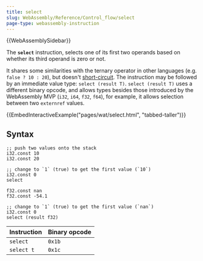 ```yaml
---
title: select
slug: WebAssembly/Reference/Control_flow/select
page-type: webassembly-instruction
---
```


{{WebAssemblySidebar}}

The **`select`** instruction, selects one of its first two operands based on whether its third operand is zero or not.

It shares some similarities with the ternary operator in other languages (e.g. `false ? 10 : 20`), but doesn't [short-circuit](https://en.wikipedia.org/wiki/Short-circuit_evaluation). The instruction may be followed by an immediate value type: `select (result T)`. `select (result T)` uses a different binary opcode, and allows types besides those introduced by the WebAssembly MVP (`i32`, `i64`, `f32`, `f64`), for example, it allows selection between two `externref` values.

{{EmbedInteractiveExample("pages/wat/select.html", "tabbed-taller")}}

## Syntax

```wasm
;; push two values onto the stack
i32.const 10
i32.const 20

;; change to `1` (true) to get the first value (`10`)
i32.const 0
select
```

```plain
f32.const nan
f32.const -54.1

;; change to `1` (true) to get the first value (`nan`)
i32.const 0
select (result f32)
```

| Instruction | Binary opcode |
| ----------- | ------------- |
| `select`    | `0x1b`        |
| `select t`  | `0x1c`        |
